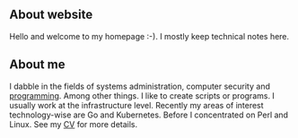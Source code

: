 ## About website

Hello and welcome to my homepage :-). I mostly keep technical notes here.

## About me

I dabble in the fields of systems administration, computer security and [programming](https://github.com/jreisinger). Among other things. I like to create scripts or programs. I usually work at the infrastructure level. Recently my areas of interest technology-wise are Go and Kubernetes. Before I concentrated on Perl and Linux. See my [CV](cv) for more details.
